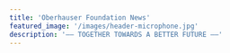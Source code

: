 ```yaml
---
title: 'Oberhauser Foundation News'
featured_image: '/images/header-microphone.jpg'
description: '—— TOGETHER TOWARDS A BETTER FUTURE ——'
---
```

